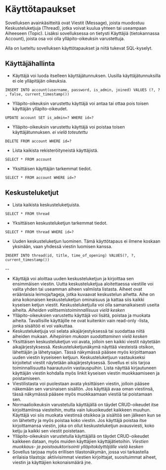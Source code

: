 # Käyttötapaukset

Sovelluksen avainkäsitteitä ovat Viestit (Message), joista muodostuu Keskusteluketjuja (Thread), jotka voivat kuulua yhteen tai useampaan Aiheeseen (Topic). Lisäksi sovelluksessa on tietysti Käyttäjiä (tietokannassa Account), joista osa voi olla ylläpito-oikeuksin varustettuja.

Alla on lueteltu sovelluksen käyttötapaukset ja niitä tukevat SQL-kyselyt.

## Käyttäjähallinta

* Käyttäjä voi luoda itselleen käyttäjätunnuksen. Uusilla käyttäjätunnuksilla ei ole ylläpitäjän oikeuksia.

```INSERT INTO account(username, password, is_admin, joined) VALUES (?, ? , false, current_timestamp())```

* Ylläpito-oikeuksin varustettu käyttäjä voi antaa tai ottaa pois toisen käyttäjän ylläpito-oikeudet.

```UPDATE account SET is_admin=? WHERE id=?```

* Ylläpito-oikeuksin varustettu käyttäjä voi poistaa toisen käyttäjätunnuksen. _ei vielä toteutettu_

```DELETE FROM account WHERE id=?```

* Lista kaikista rekisteröityneistä käyttäjistä.

```SELECT * FROM account```

* Yksittäisen käyttäjän tarkemmat tiedot.

```SELECT * FROM account WHERE id=?```

## Keskusteluketjut

* Lista kaikista keskusteluketjuista.

```SELECT * FROM thread```

* Yksittäisen keskusteluketjun tarkemmat tiedot.

```SELECT * FROM thread WHERE id=?```

* Uuden keskusteluketjun luominen. Tämä käyttötapaus ei ilmene koskaan yksinään, vaan yhdessä viestin luomisen kanssa.

```INSERT INTO thread(id, title, time_of_opening) VALUES(?, ?, current_timestamp())```


--
* Käyttäjä voi aloittaa uuden keskusteluketjun ja kirjoittaa sen ensimmäisen viestin. Uutta keskusteluketjua aloitettaessa viestille voi valita yhden tai useamman aiheen valmiista listasta. Aiheet ovat eräänlaisia leimoja/tageja, jotka kuvaavat keskustelun aihetta. Aihe on aina kokonaisen keskusteluketjun ominaisuus ja kattaa siis kaikki kyseisen ketjun viestit. Keskusteluketjulla voi olla samanaikaisesti useita aiheita. _Aiheiden valitsemistoiminnallisuus vielä kesken_
* Ylläpito-oikeuksien varustettu käyttäjä voi lisätä, poistaa ja muokata aiheita. Tavallisille käyttäjille ne ovat kuitenkin vain read-only -lista, jonka sisältöö ei voi vaikuttaa.
* Keskusteluketjuja voi selata aikajärjestyksessä tai suodattaa niitä aiheiden mukaan. _Aihepiirien mukaan suodattaminen vielä kesken_
* Yksittäisen keskusteluketjun voi avata, jolloin sen kaikki viestit näytetään aikajärjestyksessä. Keskusteluketjunäkymä näyttää viesteistä otsikon, lähettäjän ja lähetysajan. Tässä näkymässä pääsee myös kirjoittamaan uuden viestin kyseiseen ketjuun. Keskusteluketjuun vastaukseksi kirjoitetut viestit näytetään aikajärjestyksessä. Sovellus ei siis tarjoa toiminnallisuutta haarautuviin vastauspuihin. Lista näyttää kirjautuneen käyttäjän viestin kohdalla myös linkit kyseisen viestin muokkaamiseen ja poistamiseen.
* Viestilistasta voi puolestaan avata yksittäisen viestin, jolloin pääsee näkemään sen varsinaisen sisällön. Jos käyttäjä avaa oman viestinsä, tässä näkymässä pääsee myös muokkaamaan viestiä tai poistamaan sen.
* Normaalioikeuksin varustetulla käyttäjällä on täydet CRUD-oikeudet itse kirjoittamiinsa viesteihin, mutta vain lukuoikeudet kaikkeen muuhun. Käyttäjä voi siis muokata viestinsä otsikkoa ja sisältöä sen jälkeen kun se on lähetetty ja myös poistaa koko viestin. Jos käyttäjä poistaa itse kirjoittamansa viestin, joka on ollut keskusteluketjun avausviesti, koko ketju ja kaikki sen viestit poistetaan.
* Ylläpito-oikeuksin varustetulla käyttäjällä on täydet CRUD-oikeudet kaikkeen dataan, myös muiden käyttäjien käyttäjätietoihin. _Viestien muokkaus- ja poistoauktorisointi ylläpitokäyttäjälle vielä kesken_
* Sovellus tarjoaa myös erillisen tilastonäkymän, jossa voi tarkastella erilaisia tilastoja: aktiivisimmat viestien kirjoittajat, suosituimmat aiheet, viestin ja käyttäjien kokonaismäärä jne.
